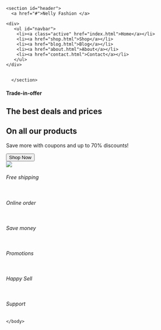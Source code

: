 <!DOCTYPE html>
<html lang="en">

<head>
    <meta charset="UTF-8">
    <meta http-equiv="X-UA-Compatible" content="IE=edge">
    <meta name="viewport" content="width=device-width, initial scale=1.0">
    <title>Nelly Fashion</title>
    <link rel="stylesheet" href="nene.css"
</head>



<body>
  
    <section id="header">
      <a href="#">Nelly Fashion </a>
    
    <div>
       <ul id="navbar">
        <li><a class="active" href="index.html">Home</a></li>
        <li><a href="shop.html">Shop</a></li>
        <li><a href="blog.html">Blog</a></li>
        <li><a href="about.html">About</a></li>
        <li><a href="contact.html">Contact</a></li>
       </ul>
    </div>
    
    
      </section>
<section id="hero">
  <h4>Trade-in-offer</h4>
  <h2>The best deals and prices</h2>
  <h1>On all our products</h1>
  <p>Save more with coupons and up to 70% discounts!</p>
<button>Shop Now</button>
</section>

<section id="feature" class="section-p1">
  <div class="fe-box">
    <img src="img/free_shipping_PNG84.png"></body>
    <h6>Free shipping</h6>
  </div>
  <div class="fe-box">
    <img src="img/R.jpg" alt="">
    <h6>Online order</h6>
  </div>
  <div class="fe-box">
    <img src="img/R (1).jpg" alt="">
    <h6>Save money</h6>
  </div>
  <div class="fe-box">
    <img src="img/R.png" alt="">
    <h6>Promotions</h6>
  </div>
  <div class="fe-box">
    <img src="img/OIP (2).jpg" alt="">
    <h6>Happy Sell</h6>
  </div>
  <div class="fe-box">
    <img src="img/OIP (3).jpg" alt="">
    <h6>Support</h6>
  </div>
</section>


    

    </body>  

</html>

